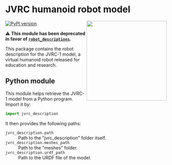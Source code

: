 # JVRC humanoid robot model

<img src="https://scaron.info/images/jvrc1-model.png" width="250" align="right" />

[![PyPI version](https://img.shields.io/pypi/v/jvrc_description)](https://pypi.org/project/jvrc_description/)

:warning: **This module has been deprecated in favor of [`robot_descriptions`](https://github.com/robot-descriptions/robot_descriptions.py).**

This package contains the robot description for the JVRC-1 model, a virtual humanoid robot released for education and research.

## Python module

This module helps retrieve the JVRC-1 model from a Python program. Import it by:

```python
import jvrc_description
```

It then provides the following paths:

<dl>
    <dt>
        <code>jvrc_description.path</code>
    </dt>
    <dd>
        Path to the "jvrc_description" folder itself.
    </dd>
    <dt>
        <code>jvrc_description.meshes_path</code>
    </dt>
    <dd>
        Path to the "meshes" folder.
    </dd>
    <dt>
        <code>jvrc_description.urdf_path</code>
    </dt>
    <dd>
        Path to the URDF file of the model.
    </dd>
</dl>
